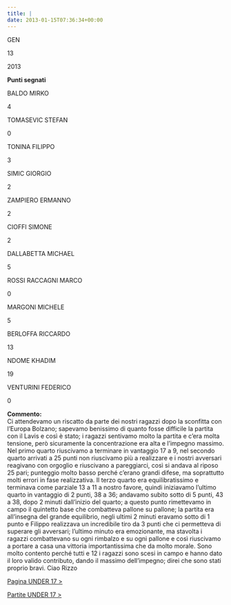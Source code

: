 ```yaml
---
title: |
date: 2013-01-15T07:36:34+00:00
---
```

GEN

13

2013

**Punti segnati**

BALDO MIRKO

4

TOMASEVIC STEFAN

0

TONINA FILIPPO

3

SIMIC GIORGIO

2

ZAMPIERO ERMANNO

2

CIOFFI SIMONE

2

DALLABETTA MICHAEL

5

ROSSI RACCAGNI MARCO

0

MARGONI MICHELE

5

BERLOFFA RICCARDO

13

NDOME KHADIM

19

VENTURINI FEDERICO

0

**Commento:**  
Ci attendevamo un riscatto da parte dei nostri ragazzi dopo la sconfitta con l’Europa Bolzano; sapevamo benissimo di quanto fosse difficile la partita con il Lavis e così è stato; i ragazzi sentivamo molto la partita e c’era molta tensione, però sicuramente la concentrazione era alta e l’impegno massimo. Nel primo quarto riuscivamo a terminare in vantaggio 17 a 9, nel secondo quarto arrivati a 25 punti non riuscivamo più a realizzare e i nostri avversari reagivano con orgoglio e riuscivano a pareggiarci, così si andava al riposo 25 pari; punteggio molto basso perché c’erano grandi difese, ma soprattutto molti errori in fase realizzativa. Il terzo quarto era equilibratissimo e terminava come parziale 13 a 11 a nostro favore, quindi iniziavamo l’ultimo quarto in vantaggio di 2 punti, 38 a 36; andavamo subito sotto di 5 punti, 43 a 38, dopo 2 minuti dall’inizio del quarto; a questo punto rimettevamo in campo il quintetto base che combatteva pallone su pallone; la partita era all’insegna del grande equilibrio, negli ultimi 2 minuti eravamo sotto di 1 punto e Filippo realizzava un incredibile tiro da 3 punti che ci permetteva di superare gli avversari; l’ultimo minuto era emozionante, ma stavolta i ragazzi combattevano su ogni rimbalzo e su ogni pallone e così riuscivamo a portare a casa una vittoria importantissima che da molto morale. Sono molto contento perché tutti e 12 i ragazzi sono scesi in campo e hanno dato il loro valido contributo, dando il massimo dell’impegno; direi che sono stati proprio bravi. Ciao Rizzo

[Pagina UNDER 17 >](http://www.basketgardolo.it/under-17)

[Partite UNDER 17 >](http://www.basketgardolo.it/?tag=under-17&cat=11)